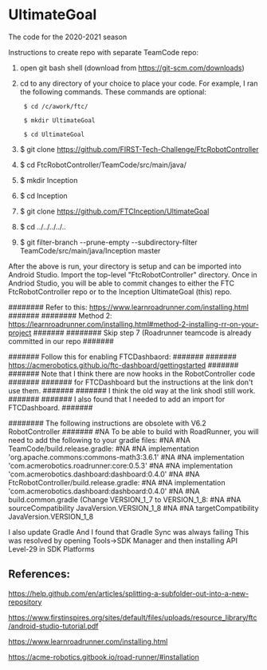 # UltimateGoal
The code for the 2020-2021 season


Instructions to create repo with separate TeamCode repo:

1) open git bash shell (download from https://git-scm.com/downloads) 
  
2) cd to any directory of your choice to place your code.  For example, I ran the following commands.  These commands are optional:

        $ cd /c/awork/ftc/

        $ mkdir UltimateGoal

        $ cd UltimateGoal



 
3) $ git clone https://github.com/FIRST-Tech-Challenge/FtcRobotController
4) $ cd FtcRobotController/TeamCode/src/main/java/
5) $ mkdir Inception
6) $ cd Inception
7) $ git clone https://github.com/FTCInception/UltimateGoal
8) $ cd ../../../../..
9) $ git filter-branch --prune-empty --subdirectory-filter TeamCode/src/main/java/Inception master


After the above is run, your directory is setup and can be imported into Android Studio.  Import the top-level "FtcRobotController" directory. Once in Andriod Studio, you will be able to commit changes to either the FTC FtcRobotController repo or to the Inception UltimateGoal (this) repo.


########   Refer to this: https://www.learnroadrunner.com/installing.html  #######
########   Method 2: https://learnroadrunner.com/installing.html#method-2-installing-rr-on-your-project #######
######## Skip step 7 (Roadrunner teamcode is already committed in our repo #######

####### Follow this for enabling FTCDashbaord:                             #######
####### https://acmerobotics.github.io/ftc-dashboard/gettingstarted        #######
####### Note that I think there are now hooks in the RobotController code  #######
####### for FTCDashboard but the instructions at the link don't use them.  #######
####### I think the old way at the link shodl still work.                  #######
####### I also found that I needed to add an import for FTCDashboard.      #######

######## The following instructions are obsolete with V6.2 RobotController #######
#NA To be able to build with RoadRunner, you will need to add the following to your gradle files:
#NA 
#NA     TeamCode/build.release.gradle:
#NA 
#NA         implementation 'org.apache.commons:commons-math3:3.6.1'
#NA 
#NA         implementation 'com.acmerobotics.roadrunner:core:0.5.3'
#NA 
#NA         implementation 'com.acmerobotics.dashboard:dashboard:0.4.0'
#NA 
#NA     FtcRobotController/build.release.gradle:
#NA 
#NA         implementation 'com.acmerobotics.dashboard:dashboard:0.4.0'
#NA 
#NA     build.common.gradle (Change VERSION_1_7 to VERSION_1_8:
#NA 
#NA          sourceCompatibility JavaVersion.VERSION_1_8
#NA 
#NA          targetCompatibility JavaVersion.VERSION_1_8

I also update Gradle
And I found that Gradle Sync was always failing
This was resolved by opening Tools->SDK Manager and then installing API Level-29 in SDK Platforms

## References:

https://help.github.com/en/articles/splitting-a-subfolder-out-into-a-new-repository

https://www.firstinspires.org/sites/default/files/uploads/resource_library/ftc/android-studio-tutorial.pdf

https://www.learnroadrunner.com/installing.html

https://acme-robotics.gitbook.io/road-runner/#installation

